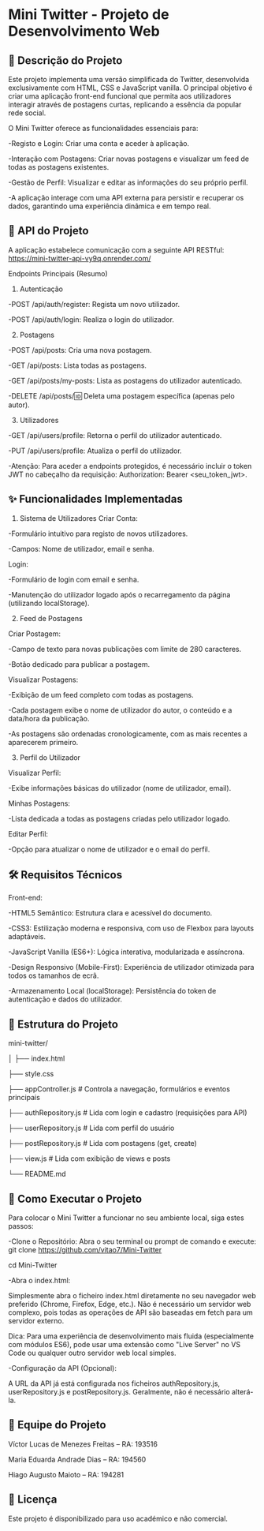 # Mini Twitter - Projeto de Desenvolvimento Web
## 🚀 Descrição do Projeto
Este projeto implementa uma versão simplificada do Twitter, desenvolvida exclusivamente com HTML, CSS e JavaScript vanilla. O principal objetivo é criar uma aplicação front-end funcional que permita aos utilizadores interagir através de postagens curtas, replicando a essência da popular rede social.

O Mini Twitter oferece as funcionalidades essenciais para:

-Registo e Login: Criar uma conta e aceder à aplicação.

-Interação com Postagens: Criar novas postagens e visualizar um feed de todas as postagens existentes.

-Gestão de Perfil: Visualizar e editar as informações do seu próprio perfil.

-A aplicação interage com uma API externa para persistir e recuperar os dados, garantindo uma experiência dinâmica e em tempo real.

## 🔗 API do Projeto
A aplicação estabelece comunicação com a seguinte API RESTful:
https://mini-twitter-api-vy9q.onrender.com/

Endpoints Principais (Resumo)
1. Autenticação

-POST /api/auth/register: Regista um novo utilizador.

-POST /api/auth/login: Realiza o login do utilizador.

2. Postagens

-POST /api/posts: Cria uma nova postagem.

-GET /api/posts: Lista todas as postagens.

-GET /api/posts/my-posts: Lista as postagens do utilizador autenticado.

-DELETE /api/posts/:id: Deleta uma postagem específica (apenas pelo autor).

3. Utilizadores

-GET /api/users/profile: Retorna o perfil do utilizador autenticado.

-PUT /api/users/profile: Atualiza o perfil do utilizador.

-Atenção: Para aceder a endpoints protegidos, é necessário incluir o token JWT no cabeçalho da requisição: Authorization: Bearer <seu_token_jwt>.

## ✨ Funcionalidades Implementadas
1. Sistema de Utilizadores
Criar Conta:

-Formulário intuitivo para registo de novos utilizadores.

-Campos: Nome de utilizador, email e senha.

Login:

-Formulário de login com email e senha.

-Manutenção do utilizador logado após o recarregamento da página (utilizando localStorage).

2. Feed de Postagens
   
Criar Postagem:

-Campo de texto para novas publicações com limite de 280 caracteres.

-Botão dedicado para publicar a postagem.

Visualizar Postagens:

-Exibição de um feed completo com todas as postagens.

-Cada postagem exibe o nome de utilizador do autor, o conteúdo e a data/hora da publicação.

-As postagens são ordenadas cronologicamente, com as mais recentes a aparecerem primeiro.

3. Perfil do Utilizador

Visualizar Perfil:

-Exibe informações básicas do utilizador (nome de utilizador, email).

Minhas Postagens:

-Lista dedicada a todas as postagens criadas pelo utilizador logado.

Editar Perfil:

-Opção para atualizar o nome de utilizador e o email do perfil.

## 🛠️ Requisitos Técnicos
Front-end:

-HTML5 Semântico: Estrutura clara e acessível do documento.

-CSS3: Estilização moderna e responsiva, com uso de Flexbox para layouts adaptáveis.

-JavaScript Vanilla (ES6+): Lógica interativa, modularizada e assíncrona.

-Design Responsivo (Mobile-First): Experiência de utilizador otimizada para todos os tamanhos de ecrã.

-Armazenamento Local (localStorage): Persistência do token de autenticação e dados do utilizador.

## 📂 Estrutura do Projeto
mini-twitter/

│
├── index.html

├── style.css

├── appController.js # Controla a navegação, formulários e eventos principais

├── authRepository.js # Lida com login e cadastro (requisições para API)

├── userRepository.js # Lida com perfil do usuário

├── postRepository.js # Lida com postagens (get, create)

├── view.js # Lida com exibição de views e posts

└── README.md

## 🚀 Como Executar o Projeto
Para colocar o Mini Twitter a funcionar no seu ambiente local, siga estes passos:

-Clone o Repositório:
Abra o seu terminal ou prompt de comando e execute: git clone https://github.com/vitao7/Mini-Twitter

cd Mini-Twitter

-Abra o index.html:

Simplesmente abra o ficheiro index.html diretamente no seu navegador web preferido (Chrome, Firefox, Edge, etc.). Não é necessário um servidor web complexo, pois todas as operações de API são baseadas em fetch para um servidor externo.

Dica: Para uma experiência de desenvolvimento mais fluida (especialmente com módulos ES6), pode usar uma extensão como "Live Server" no VS Code ou qualquer outro servidor web local simples.

-Configuração da API (Opcional):

A URL da API já está configurada nos ficheiros authRepository.js, userRepository.js e postRepository.js. Geralmente, não é necessário alterá-la.

## 👥 Equipe do Projeto
Víctor Lucas de Menezes Freitas – RA: 193516

Maria Eduarda Andrade Dias – RA: 194560

Hiago Augusto Maioto – RA: 194281

## 📜 Licença
Este projeto é disponibilizado para uso académico e não comercial.
